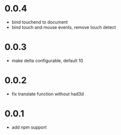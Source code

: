 # 0.0.4
* bind touchend to document
* bind touch and mouse events, remove touch detect

# 0.0.3
* make delta configurable, default 10

# 0.0.2
* fix translate function without had3d

# 0.0.1
* add npm support

